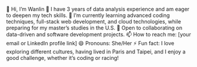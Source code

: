 👋 Hi, I’m Wanlin
👀 I have 3 years of data analysis experience and am eager to deepen my tech skills.
🌱 I’m currently learning advanced coding techniques, full-stack web development, and cloud technologies, while preparing for my master’s studies in the U.S.
💞️ Open to collaborating on data-driven and software development projects.
📫 How to reach me: [your email or LinkedIn profile link]
😄 Pronouns: She/Her
⚡ Fun fact: I love exploring different cultures, having lived in Paris and Taipei, and I enjoy a good challenge, whether it’s coding or racing!


<!---
wanlinyang1111/wanlinyang1111 is a ✨ special ✨ repository because its `README.md` (this file) appears on your GitHub profile.
You can click the Preview link to take a look at your changes.
--->
